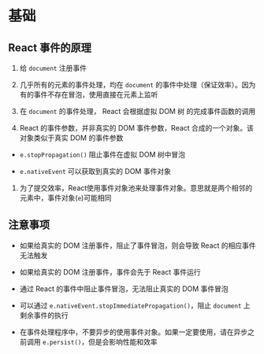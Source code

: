 # 基础

## React 事件的原理

1. 给 `document` 注册事件

2. 几乎所有的元素的事件处理，均在 `document` 的事件中处理（保证效率）。因为有的事件不存在冒泡，使用直接在元素上监听

3. 在 `document` 的事件处理， React 会根据虚拟 DOM 树 的完成事件函数的调用

4. React 的事件参数，并非真实的 DOM 事件参数，React 合成的一个对象。该对象类似于真实 DOM 的事件参数

+ `e.stopPropagation()` 阻止事件在虚拟 DOM 树中冒泡

+ `e.nativeEvent` 可以获取到真实的 DOM 事件对象

1. 为了提交效率，React使用事件对象池来处理事件对象。意思就是两个相邻的元素中，事件对象(`e`)可能相同

## 注意事项

+ 如果给真实的 DOM 注册事件，阻止了事件冒泡，则会导致 React 的相应事件无法触发

+ 如果给真实的 DOM 注册事件，事件会先于 React 事件运行

+ 通过 React 的事件中阻止事件冒泡，无法阻止真实的 DOM 事件冒泡

+ 可以通过 `e.nativeEvent.stopImmediatePropagation()`，阻止 `document` 上剩余事件的执行

+ 在事件处理程序中，不要异步的使用事件对象。如果一定要使用，请在异步之前调用 `e.persist()`，但是会影响性能和效率
